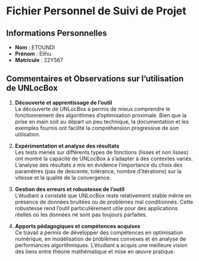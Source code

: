 # Fichier Personnel de Suivi de Projet

## Informations Personnelles
- **Nom** : ETOUNDI  
- **Prénom** : Elihu  
- **Matricule** : 22Y567 

## Commentaires et Observations sur l’utilisation de UNLocBox

1. **Découverte et apprentissage de l’outil**  
   La découverte de UNLocBox a permis de mieux comprendre le fonctionnement des algorithmes d’optimisation proximale. Bien que la prise en main soit au départ un peu technique, la documentation et les exemples fournis ont facilité la compréhension progressive de son utilisation.

2. **Expérimentation et analyse des résultats**  
   Les tests menés sur différents types de fonctions (lisses et non lisses) ont montré la capacité de UNLocBox à s’adapter à des contextes variés. L’analyse des résultats a mis en évidence l’importance du choix des paramètres (pas de descente, tolérance, nombre d’itérations) sur la vitesse et la qualité de la convergence.

3. **Gestion des erreurs et robustesse de l’outil**  
   L’étudiant a constaté que UNLocBox reste relativement stable même en présence de données bruitées ou de problèmes mal conditionnés. Cette robustesse rend l’outil particulièrement utile pour des applications réelles où les données ne sont pas toujours parfaites.

4. **Apports pédagogiques et compétences acquises**  
   Ce travail a permis de développer des compétences en optimisation numérique, en modélisation de problèmes convexes et en analyse de performances algorithmiques. L’étudiant a acquis une meilleure vision des liens entre théorie mathématique et mise en œuvre pratique.


